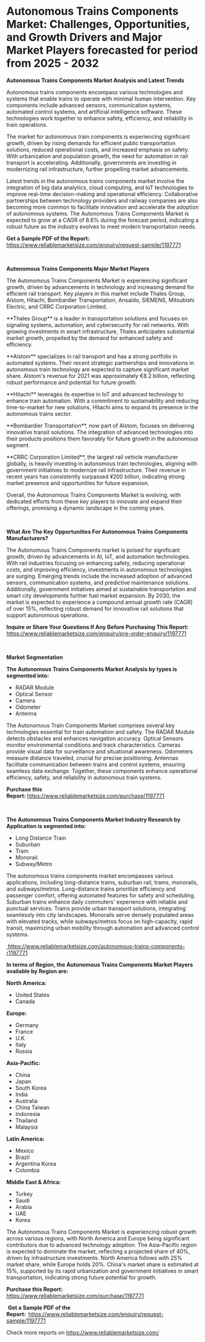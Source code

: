 <p><h1>Autonomous Trains Components Market: Challenges, Opportunities, and Growth Drivers and Major Market Players forecasted for period from 2025 - 2032</h1></p><p><strong>Autonomous Trains Components Market Analysis and Latest Trends</strong></p>
<p><p>Autonomous trains components encompass various technologies and systems that enable trains to operate with minimal human intervention. Key components include advanced sensors, communication systems, automated control systems, and artificial intelligence software. These technologies work together to enhance safety, efficiency, and reliability in train operations. </p><p>The market for autonomous train components is experiencing significant growth, driven by rising demands for efficient public transportation solutions, reduced operational costs, and increased emphasis on safety. With urbanization and population growth, the need for automation in rail transport is accelerating. Additionally, governments are investing in modernizing rail infrastructure, further propelling market advancements.</p><p>Latest trends in the autonomous trains components market involve the integration of big data analytics, cloud computing, and IoT technologies to improve real-time decision-making and operational efficiency. Collaborative partnerships between technology providers and railway companies are also becoming more common to facilitate innovation and accelerate the adoption of autonomous systems. The Autonomous Trains Components Market is expected to grow at a CAGR of 8.6% during the forecast period, indicating a robust future as the industry evolves to meet modern transportation needs.</p></p>
<p><strong>Get a Sample PDF of the Report:&nbsp;</strong> <a href="https://www.reliablemarketsize.com/enquiry/request-sample/1197771?utm_campaign=3199&utm_medium=2&utm_source=Github&utm_content=ia&utm_term=31032025&utm_id=autonomous-trains-components">https://www.reliablemarketsize.com/enquiry/request-sample/1197771</a></p>
<p>&nbsp;</p>
<p><strong>Autonomous Trains Components Major Market Players</strong></p>
<p><p>The Autonomous Trains Components Market is experiencing significant growth, driven by advancements in technology and increasing demand for efficient rail transport. Key players in this market include Thales Group, Alstom, Hitachi, Bombardier Transportation, Ansaldo, SIEMENS, Mitsubishi Electric, and CRRC Corporation Limited.</p><p>**Thales Group** is a leader in transportation solutions and focuses on signaling systems, automation, and cybersecurity for rail networks. With growing investments in smart infrastructure, Thales anticipates substantial market growth, propelled by the demand for enhanced safety and efficiency.</p><p>**Alstom** specializes in rail transport and has a strong portfolio in automated systems. Their recent strategic partnerships and innovations in autonomous train technology are expected to capture significant market share. Alstom's revenue for 2021 was approximately €8.2 billion, reflecting robust performance and potential for future growth.</p><p>**Hitachi** leverages its expertise in IoT and advanced technology to enhance train automation. With a commitment to sustainability and reducing time-to-market for new solutions, Hitachi aims to expand its presence in the autonomous trains sector.</p><p>**Bombardier Transportation**, now part of Alstom, focuses on delivering innovative transit solutions. The integration of advanced technologies into their products positions them favorably for future growth in the autonomous segment.</p><p>**CRRC Corporation Limited**, the largest rail vehicle manufacturer globally, is heavily investing in autonomous train technologies, aligning with government initiatives to modernize rail infrastructure. Their revenue in recent years has consistently surpassed ¥200 billion, indicating strong market presence and opportunities for future expansion.</p><p>Overall, the Autonomous Trains Components Market is evolving, with dedicated efforts from these key players to innovate and expand their offerings, promising a dynamic landscape in the coming years.</p></p>
<p>&nbsp;</p>
<p><strong>What Are The Key Opportunities For Autonomous Trains Components Manufacturers?</strong></p>
<p><p>The Autonomous Trains Components market is poised for significant growth, driven by advancements in AI, IoT, and automation technologies. With rail industries focusing on enhancing safety, reducing operational costs, and improving efficiency, investments in autonomous technologies are surging. Emerging trends include the increased adoption of advanced sensors, communication systems, and predictive maintenance solutions. Additionally, government initiatives aimed at sustainable transportation and smart city developments further fuel market expansion. By 2030, the market is expected to experience a compound annual growth rate (CAGR) of over 15%, reflecting robust demand for innovative rail solutions that support autonomous operations.</p></p>
<p><strong>Inquire or Share Your Questions If Any Before Purchasing This Report:</strong> <a href="https://www.reliablemarketsize.com/enquiry/pre-order-enquiry/1197771?utm_campaign=3199&utm_medium=2&utm_source=Github&utm_content=ia&utm_term=31032025&utm_id=autonomous-trains-components">https://www.reliablemarketsize.com/enquiry/pre-order-enquiry/1197771</a></p>
<p>&nbsp;</p>
<p><strong>Market Segmentation</strong></p>
<p><strong>The Autonomous Trains Components Market Analysis by types is segmented into:</strong></p>
<p><ul><li>RADAR Module</li><li>Optical Sensor</li><li>Camera</li><li>Odometer</li><li>Antenna</li></ul></p>
<p><p>The Autonomous Train Components Market comprises several key technologies essential for train automation and safety. The RADAR Module detects obstacles and enhances navigation accuracy. Optical Sensors monitor environmental conditions and track characteristics. Cameras provide visual data for surveillance and situational awareness. Odometers measure distance traveled, crucial for precise positioning. Antennas facilitate communication between trains and control systems, ensuring seamless data exchange. Together, these components enhance operational efficiency, safety, and reliability in autonomous train systems.</p></p>
<p><strong>Purchase this Report:&nbsp;</strong><a href="https://www.reliablemarketsize.com/purchase/1197771?utm_campaign=3199&utm_medium=2&utm_source=Github&utm_content=ia&utm_term=31032025&utm_id=autonomous-trains-components">https://www.reliablemarketsize.com/purchase/1197771</a></p>
<p>&nbsp;</p>
<p><strong>The Autonomous Trains Components Market Industry Research by Application is segmented into:</strong></p>
<p><ul><li>Long Distance Train</li><li>Suburban</li><li>Tram</li><li>Monorail</li><li>Subway/Metro</li></ul></p>
<p><p>The autonomous trains components market encompasses various applications, including long-distance trains, suburban rail, trams, monorails, and subways/metros. Long-distance trains prioritize efficiency and passenger comfort, offering automated features for safety and scheduling. Suburban trains enhance daily commuters' experience with reliable and punctual services. Trams provide urban transport solutions, integrating seamlessly into city landscapes. Monorails serve densely populated areas with elevated tracks, while subways/metros focus on high-capacity, rapid transit, maximizing urban mobility through automation and advanced control systems.</p></p>
<p><a href="https://www.reliablemarketsize.com/autonomous-trains-components-r1197771?utm_campaign=3199&utm_medium=2&utm_source=Github&utm_content=ia&utm_term=31032025&utm_id=autonomous-trains-components">&nbsp;https://www.reliablemarketsize.com/autonomous-trains-components-r1197771</a></p>
<p><strong>In terms of Region, the Autonomous Trains Components Market Players available by Region are:</strong></p>
<p>
    <p> <strong> North America: </strong>
        <ul>
            <li>United States</li>
            <li>Canada</li>
        </ul>
        </p> 
    <p> <strong> Europe: </strong>
        <ul>
            <li>Germany</li>
            <li>France</li>
            <li>U.K.</li>
            <li>Italy</li>
            <li>Russia</li>
        </ul>
        </p> 
    <p> <strong> Asia-Pacific: </strong>
        <ul>
            <li>China</li>
            <li>Japan</li>
            <li>South Korea</li>
            <li>India</li>
            <li>Australia</li>
            <li>China Taiwan</li>
            <li>Indonesia</li>
            <li>Thailand</li>
            <li>Malaysia</li>
        </ul>
        </p> 
    <p> <strong> Latin America: </strong>
        <ul>
            <li>Mexico</li>
            <li>Brazil</li>
            <li>Argentina Korea</li>
            <li>Colombia</li>
        </ul>
        </p> 
    <p> <strong> Middle East & Africa: </strong>
        <ul>
            <li>Turkey</li>
            <li>Saudi</li>
            <li>Arabia</li>
            <li>UAE</li>
            <li>Korea</li>
        </ul>
    </p>
    </p>
<p><p>The Autonomous Trains Components Market is experiencing robust growth across various regions, with North America and Europe being significant contributors due to advanced technology adoption. The Asia-Pacific region is expected to dominate the market, reflecting a projected share of 40%, driven by infrastructure investments. North America follows with 25% market share, while Europe holds 20%. China's market share is estimated at 15%, supported by its rapid urbanization and government initiatives in smart transportation, indicating strong future potential for growth.</p></p>
<p><strong>Purchase this Report: </strong><a href="https://www.reliablemarketsize.com/purchase/1197771?utm_campaign=3199&utm_medium=2&utm_source=Github&utm_content=ia&utm_term=31032025&utm_id=autonomous-trains-components">https://www.reliablemarketsize.com/purchase/1197771</a></p>
<p>&nbsp;<strong>Get a Sample PDF of the Report:&nbsp;&nbsp;</strong><a href="https://www.reliablemarketsize.com/enquiry/request-sample/1197771?utm_campaign=3199&utm_medium=2&utm_source=Github&utm_content=ia&utm_term=31032025&utm_id=autonomous-trains-components">https://www.reliablemarketsize.com/enquiry/request-sample/1197771</a></p>
<p><strong></strong></p>
<p>Check more reports on <a href="https://www.reliablemarketsize.com/?utm_campaign=3199&utm_medium=2&utm_source=Github&utm_content=ia&utm_term=31032025&utm_id=autonomous-trains-components">https://www.reliablemarketsize.com/</a></p>